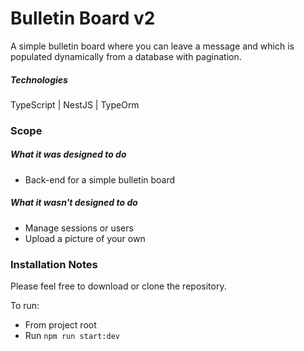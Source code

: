 # Bulletin Board v2
A simple bulletin board where you can leave a message and which is populated dynamically from a database with pagination.

##### Technologies
TypeScript | NestJS | TypeOrm

### Scope
##### What it was designed to do
+ Back-end for a simple bulletin board

##### What it wasn't designed to do
- Manage sessions or users
- Upload a picture of your own

### Installation Notes
Please feel free to download or clone the repository.

To run:
- From project root
- Run `npm run start:dev`
